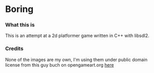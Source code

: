 # Boring


### What this is
This is an attempt at a 2d platformer game written in C++ with libsdl2. 


### Credits
None of the images are my own, I'm using them under public domain license from this guy buch on opengameart.org [here](https://opengameart.org/content/a-platformer-in-the-forest) 

